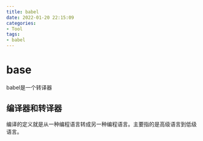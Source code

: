 ```yaml
---
title: babel
date: 2022-01-20 22:15:09
categories:
- Tool
tags:
- babel
---
```


# base
babel是一个转译器

## 编译器和转译器
编译的定义就是从一种编程语言转成另一种编程语言。主要指的是高级语言到低级语言。






